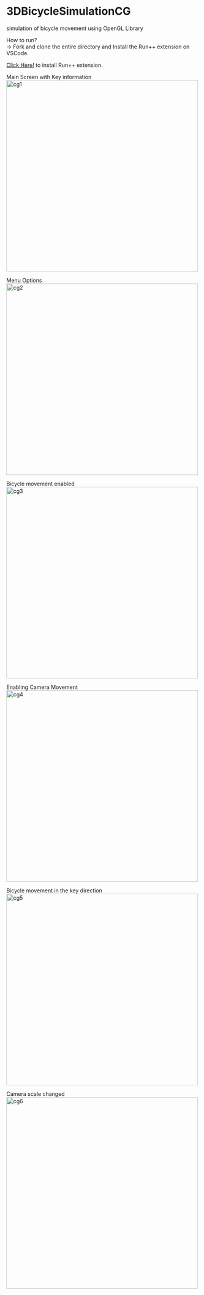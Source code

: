# 3DBicycleSimulationCG
simulation of bicycle movement using OpenGL Library

How to run? <br />
-> Fork and clone the entire directory and Install the Run++ extension on VSCode.

<a href="https://marketplace.visualstudio.com/items?itemName=AlbinBD.run" target="_blank">Click Here!</a> to install Run++ extension.

Main Screen with Key information<br />
<img width="500" alt="cg1" src="https://github.com/InfiniteN00b/3DBicycleSimulationCG/assets/96782523/e6973571-7fca-41ca-b692-3c80aa849952"><br />

Menu Options<br />
<img width="500" alt="cg2" src="https://github.com/InfiniteN00b/3DBicycleSimulationCG/assets/96782523/3842d07f-a826-4692-9896-82debfef64a6"><br />

Bicycle movement enabled<br />
<img width="500" alt="cg3" src="https://github.com/InfiniteN00b/3DBicycleSimulationCG/assets/96782523/a0c4b046-72a5-4bd9-912c-25341cc134dc"><br />

Enabling Camera Movement<br />
<img width="500" alt="cg4" src="https://github.com/InfiniteN00b/3DBicycleSimulationCG/assets/96782523/352684f4-26ce-460c-9368-52279a09c7eb"><br />

Bicycle movement in the key direction<br />
<img width="500" alt="cg5" src="https://github.com/InfiniteN00b/3DBicycleSimulationCG/assets/96782523/cb871b4b-a96d-49a8-a66b-364842b803f8"><br />

Camera scale changed<br />
<img width="500" alt="cg6" src="https://github.com/InfiniteN00b/3DBicycleSimulationCG/assets/96782523/9c0d4902-a5a2-4e5f-8b67-d025e13c26ea">
